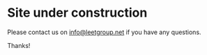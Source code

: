 # Site under construction

Please contact us on info@leetgroup.net if you have any questions.

Thanks!
